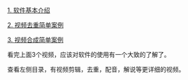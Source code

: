 
[1. 软件基本介绍]()

[2. 视频去重简单案例]()

[3. 视频合成简单案例]()

看完上面3个视频，应该对软件的使用有一个大致的了解了。

查看左侧目录，有视频剪辑，去重，配音，解说等更详细的视频。